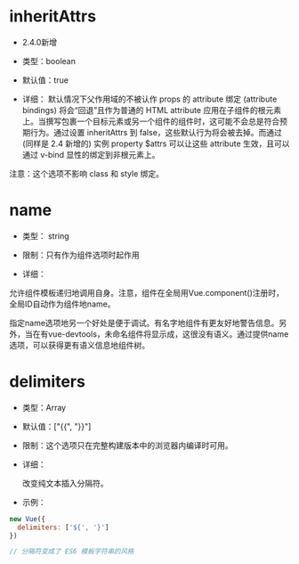# inheritAttrs

* 2.4.0新增

* 类型：boolean

* 默认值：true

* 详细：
默认情况下父作用域的不被认作 props 的 attribute 绑定 (attribute bindings) 将会“回退”且作为普通的 HTML attribute 应用在子组件的根元素上。当撰写包裹一个目标元素或另一个组件的组件时，这可能不会总是符合预期行为。通过设置 inheritAttrs 到 false，这些默认行为将会被去掉。而通过 (同样是 2.4 新增的) 实例 property $attrs 可以让这些 attribute 生效，且可以通过 v-bind 显性的绑定到非根元素上。

注意：这个选项不影响 class 和 style 绑定。


# name

* 类型： string

* 限制：只有作为组件选项时起作用

* 详细：

允许组件模板递归地调用自身。注意，组件在全局用Vue.component()注册时，全局ID自动作为组件地name。

指定name选项地另一个好处是便于调试。有名字地组件有更友好地警告信息。另外，当在有vue-devtools，未命名组件将显示成<AnonymousComponent>，这很没有语义。通过提供name选项，可以获得更有语义信息地组件树。


# delimiters

* 类型：Array<string>

* 默认值：["{{", "}}"]

* 限制：这个选项只在完整构建版本中的浏览器内编译时可用。

* 详细：

  改变纯文本插入分隔符。

* 示例：
```js
new Vue({
  delimiters: ['${', '}']
})

// 分隔符变成了 ES6 模板字符串的风格
```